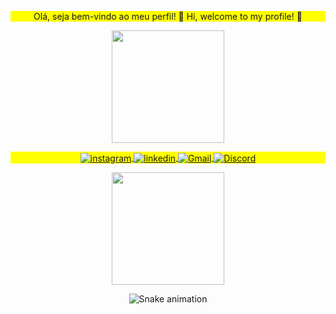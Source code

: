 <p align="center" style="background:yellow">
Olá, seja bem-vindo ao meu perfil! 👋 Hi, welcome to my profile! 👋
</p>
<div align="center">
<a href="https://github.com/analivia1104">
<img height="180em" src="https://github-readme-stats.vercel.app/api?username=analivia1104&show_icons=true&theme=radical&include_all_commits=true&count_private=true"/>
</div>
  
<p align="center" style="background:yellow">
<a href="https://www.instagram.com/analivia_1104" radical ="_blank">
<img align="center" src="https://img.shields.io/badge/-Instagram-05122A?style=flat&logo=instagram" alt="instagram"/>
<a href="https://www.linkedin.com/in/ana-l%C3%ADvia-silva-paiva-915a13230/" radical ="_blank">
<img align="center" src="https://img.shields.io/badge/-LinkedIn-05122A?style=flat&logo=linkedin" alt="linkedin"/>
<a href="mailto:analivia110405@gmail.com" target="_blank">
<img align="center" src="https://img.shields.io/badge/-Gmail-05122A?style=flat&logo=Gmail" alt="Gmail"/>
<img align="center" src="https://img.shields.io/badge/-Discord-05122A?style=flat&logo=Discord" alt="Discord"/>
<a href="https://discord.com/Ana Lívia#1446" radical ="_blank">
<div align="center">
<img height="180em" src="https://github-profile-trophy.vercel.app/?username=analivia1104&theme=radical&no-frame=true&row=1&&margin-w=20&no-bg=true"/>

</a> 
</a>
</a>

<div align="center">
   
  ![Snake animation](https://github.com/analivia1104/analivia1104/blob/output/github-contribution-grid-snake.svg)
 
</div>
